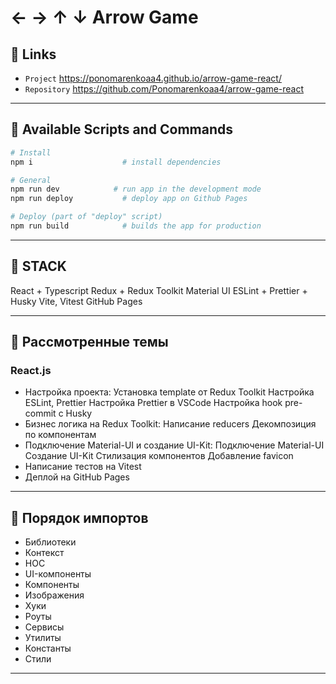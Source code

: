 # ← → ↑ ↓ Arrow Game

## 🐧 Links

- `Project` https://ponomarenkoaa4.github.io/arrow-game-react/
- `Repository` https://github.com/Ponomarenkoaa4/arrow-game-react

---

## 🐶 Available Scripts and Commands

```bash
# Install
npm i                    # install dependencies
```

```bash
# General
npm run dev            # run app in the development mode
npm run deploy           # deploy app on Github Pages
```

```bash
# Deploy (part of "deploy" script)
npm run build            # builds the app for production
```

---

## 🦄 STACK

React + Typescript
Redux + Redux Toolkit
Material UI
ESLint + Prettier + Husky
Vite, Vitest
GitHub Pages

---

## 🐼 Рассмотренные темы

### React.js

- Настройка проекта:
  Установка template от Redux Toolkit
  Настройка ESLint, Prettier
  Настройка Prettier в VSCode
  Настройка hook pre-commit с Husky
- Бизнес логика на Redux Toolkit:
  Написание reducers
  Декомпозиция по компонентам
- Подключение Material-UI и создание UI-Kit:
  Подключение Material-UI
  Создание UI-Kit
  Стилизация компонентов
  Добавление favicon
- Написание тестов на Vitest
- Деплой на GitHub Pages

---

## 🐣 Порядок импортов

- Библиотеки
- Контекст
- HOC
- UI-компоненты
- Компоненты
- Изображения
- Хуки
- Роуты
- Сервисы
- Утилиты
- Константы
- Стили

---
